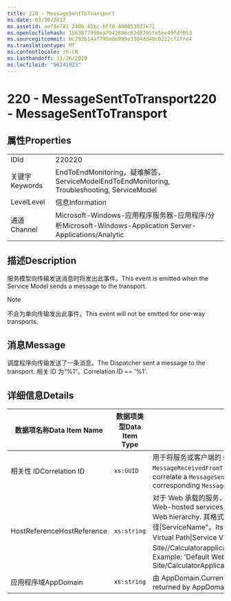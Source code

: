 ```yaml
---
title: 220 - MessageSentToTransport
ms.date: 03/30/2017
ms.assetid: aef4e781-240b-45bc-bff8-400053037e71
ms.openlocfilehash: 1b63877998ea7942886c83d8795fe5ee49fdf053
ms.sourcegitcommit: bc293b14af795e0e999e3304dd40c0222cf2ffe4
ms.translationtype: MT
ms.contentlocale: zh-CN
ms.lasthandoff: 11/26/2020
ms.locfileid: "96241923"
---
```

# <a name="220---messagesenttotransport"></a><span data-ttu-id="4bb6c-102">220 - MessageSentToTransport</span><span class="sxs-lookup"><span data-stu-id="4bb6c-102">220 - MessageSentToTransport</span></span>

## <a name="properties"></a><span data-ttu-id="4bb6c-103">属性</span><span class="sxs-lookup"><span data-stu-id="4bb6c-103">Properties</span></span>  
  
|||  
|-|-|  
|<span data-ttu-id="4bb6c-104">ID</span><span class="sxs-lookup"><span data-stu-id="4bb6c-104">Id</span></span>|<span data-ttu-id="4bb6c-105">220</span><span class="sxs-lookup"><span data-stu-id="4bb6c-105">220</span></span>|  
|<span data-ttu-id="4bb6c-106">关键字</span><span class="sxs-lookup"><span data-stu-id="4bb6c-106">Keywords</span></span>|<span data-ttu-id="4bb6c-107">EndToEndMonitoring，疑难解答，ServiceModel</span><span class="sxs-lookup"><span data-stu-id="4bb6c-107">EndToEndMonitoring, Troubleshooting, ServiceModel</span></span>|  
|<span data-ttu-id="4bb6c-108">Level</span><span class="sxs-lookup"><span data-stu-id="4bb6c-108">Level</span></span>|<span data-ttu-id="4bb6c-109">信息</span><span class="sxs-lookup"><span data-stu-id="4bb6c-109">Information</span></span>|  
|<span data-ttu-id="4bb6c-110">通道</span><span class="sxs-lookup"><span data-stu-id="4bb6c-110">Channel</span></span>|<span data-ttu-id="4bb6c-111">Microsoft-Windows-应用程序服务器-应用程序/分析</span><span class="sxs-lookup"><span data-stu-id="4bb6c-111">Microsoft-Windows-Application Server-Applications/Analytic</span></span>|  
  
## <a name="description"></a><span data-ttu-id="4bb6c-112">描述</span><span class="sxs-lookup"><span data-stu-id="4bb6c-112">Description</span></span>  

 <span data-ttu-id="4bb6c-113">服务模型向传输发送消息时将发出此事件。</span><span class="sxs-lookup"><span data-stu-id="4bb6c-113">This event is emitted when the Service Model sends a message to the transport.</span></span>  
  
> [!NOTE]
> <span data-ttu-id="4bb6c-114">不会为单向传输发出此事件。</span><span class="sxs-lookup"><span data-stu-id="4bb6c-114">This event will not be emitted for one-way transports.</span></span>  
  
## <a name="message"></a><span data-ttu-id="4bb6c-115">消息</span><span class="sxs-lookup"><span data-stu-id="4bb6c-115">Message</span></span>  

 <span data-ttu-id="4bb6c-116">调度程序向传输发送了一条消息。</span><span class="sxs-lookup"><span data-stu-id="4bb6c-116">The Dispatcher sent a message to the transport.</span></span> <span data-ttu-id="4bb6c-117">相关 ID 为“%1”。</span><span class="sxs-lookup"><span data-stu-id="4bb6c-117">Correlation ID == '%1'.</span></span>  
  
## <a name="details"></a><span data-ttu-id="4bb6c-118">详细信息</span><span class="sxs-lookup"><span data-stu-id="4bb6c-118">Details</span></span>  
  
|<span data-ttu-id="4bb6c-119">数据项名称</span><span class="sxs-lookup"><span data-stu-id="4bb6c-119">Data Item Name</span></span>|<span data-ttu-id="4bb6c-120">数据项类型</span><span class="sxs-lookup"><span data-stu-id="4bb6c-120">Data Item Type</span></span>|<span data-ttu-id="4bb6c-121">描述</span><span class="sxs-lookup"><span data-stu-id="4bb6c-121">Description</span></span>|  
|--------------------|--------------------|-----------------|  
|<span data-ttu-id="4bb6c-122">相关性 ID</span><span class="sxs-lookup"><span data-stu-id="4bb6c-122">Correlation ID</span></span>|`xs:GUID`|<span data-ttu-id="4bb6c-123">用于将服务或客户端的 `MessageSentToTransport` 事件与另一端的对应 `MessageReceivedFromTransport` 相关的活动 ID。</span><span class="sxs-lookup"><span data-stu-id="4bb6c-123">The activity ID used to correlate a `MessageSentToTransport` event from a service or client to its corresponding `MessageReceivedFromTransport` on the other end.</span></span>|  
|<span data-ttu-id="4bb6c-124">HostReference</span><span class="sxs-lookup"><span data-stu-id="4bb6c-124">HostReference</span></span>|`xs:string`|<span data-ttu-id="4bb6c-125">对于 Web 承载的服务，此字段唯一标识 Web 层次结构中的服务。</span><span class="sxs-lookup"><span data-stu-id="4bb6c-125">For Web-hosted services, this field uniquely identifies the service in the Web hierarchy.</span></span> <span data-ttu-id="4bb6c-126">其格式定义为 "网站名称应用程序虚拟路径&#124;服务虚拟路径&#124;ServiceName"。</span><span class="sxs-lookup"><span data-stu-id="4bb6c-126">Its format is defined as 'Web Site Name Application Virtual Path&#124;Service Virtual Path&#124;ServiceName'.</span></span> <span data-ttu-id="4bb6c-127">示例： "Default Web Site//Calculatorapplication&#124;/CalculatorService.svc&#124;CalculatorService"。</span><span class="sxs-lookup"><span data-stu-id="4bb6c-127">Example: 'Default Web Site/CalculatorApplication&#124;/CalculatorService.svc&#124;CalculatorService'.</span></span>|  
|<span data-ttu-id="4bb6c-128">应用程序域</span><span class="sxs-lookup"><span data-stu-id="4bb6c-128">AppDomain</span></span>|`xs:string`|<span data-ttu-id="4bb6c-129">由 AppDomain.CurrentDomain.FriendlyName 返回的字符串。</span><span class="sxs-lookup"><span data-stu-id="4bb6c-129">The string returned by AppDomain.CurrentDomain.FriendlyName.</span></span>|
